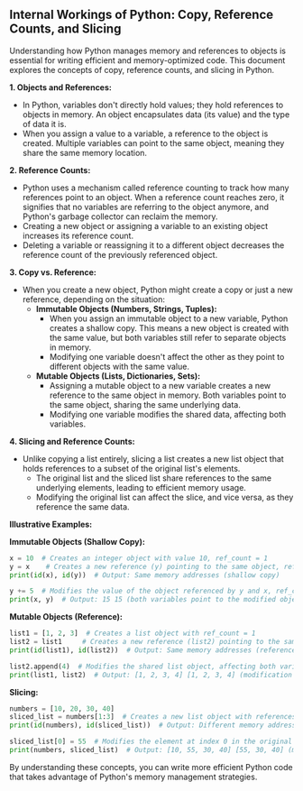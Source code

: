 ## Internal Workings of Python: Copy, Reference Counts, and Slicing

Understanding how Python manages memory and references to objects is essential for writing efficient and memory-optimized code. This document explores the concepts of copy, reference counts, and slicing in Python.

**1. Objects and References:**

- In Python, variables don't directly hold values; they hold references to objects in memory. An object encapsulates data (its value) and the type of data it is.
- When you assign a value to a variable, a reference to the object is created. Multiple variables can point to the same object, meaning they share the same memory location.

**2. Reference Counts:**

- Python uses a mechanism called reference counting to track how many references point to an object. When a reference count reaches zero, it signifies that no variables are referring to the object anymore, and Python's garbage collector can reclaim the memory.
- Creating a new object or assigning a variable to an existing object increases its reference count.
- Deleting a variable or reassigning it to a different object decreases the reference count of the previously referenced object.

**3. Copy vs. Reference:**

- When you create a new object, Python might create a copy or just a new reference, depending on the situation:
    - **Immutable Objects (Numbers, Strings, Tuples):**
        - When you assign an immutable object to a new variable, Python creates a shallow copy. This means a new object is created with the same value, but both variables still refer to separate objects in memory.
        - Modifying one variable doesn't affect the other as they point to different objects with the same value.
    - **Mutable Objects (Lists, Dictionaries, Sets):**
        - Assigning a mutable object to a new variable creates a new reference to the same object in memory. Both variables point to the same object, sharing the same underlying data.
        - Modifying one variable modifies the shared data, affecting both variables.

**4. Slicing and Reference Counts:**

- Unlike copying a list entirely, slicing a list creates a new list object that holds references to a subset of the original list's elements.
    - The original list and the sliced list share references to the same underlying elements, leading to efficient memory usage.
    - Modifying the original list can affect the slice, and vice versa, as they reference the same data.

**Illustrative Examples:**

**Immutable Objects (Shallow Copy):**

```python
x = 10  # Creates an integer object with value 10, ref_count = 1
y = x    # Creates a new reference (y) pointing to the same object, ref_count = 2
print(id(x), id(y))  # Output: Same memory addresses (shallow copy)

y += 5  # Modifies the value of the object referenced by y and x, ref_count remains 2
print(x, y)  # Output: 15 15 (both variables point to the modified object)
```

**Mutable Objects (Reference):**

```python
list1 = [1, 2, 3]  # Creates a list object with ref_count = 1
list2 = list1     # Creates a new reference (list2) pointing to the same list object, ref_count = 2
print(id(list1), id(list2))  # Output: Same memory addresses (reference)

list2.append(4)  # Modifies the shared list object, affecting both variables
print(list1, list2)  # Output: [1, 2, 3, 4] [1, 2, 3, 4] (modification in one affects both)
```

**Slicing:**

```python
numbers = [10, 20, 30, 40]
sliced_list = numbers[1:3]  # Creates a new list object with references to elements at indices 1 and 2 (shallow copy)
print(id(numbers), id(sliced_list))  # Output: Different memory addresses

sliced_list[0] = 55  # Modifies the element at index 0 in the original list (shared reference)
print(numbers, sliced_list)  # Output: [10, 55, 30, 40] [55, 30, 40] (modification in slice affects original)
```

By understanding these concepts, you can write more efficient Python code that takes advantage of Python's memory management strategies.